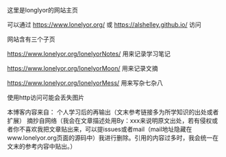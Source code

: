 这里是longlyor的网站主页

可以通过 https://www.lonelyor.org/ 或 https://alshelley.github.io/ 访问 

网站含有三个子页

https://www.lonelyor.org/lonelyorNotes/  用来记录学习笔记

https://www.lonelyor.org/lonelyorMoon/   用来记录文摘

https://www.lonelyor.org/lonelyorMess/   用来写杂七杂八

使用http访问可能会丢失图片


本博客内容来自：
个人学习后的再输出（文末参考链接多为所学知识的出处或者扩展）
摘抄自网络（我会在文章描述处用By：xxx来说明原文出处，若有侵权或者你不喜欢我把文章贴出来，可以提issues或者mail（mail地址隐藏在www.lonelyor.org页面的源码中）我进行删除。引用的内容过多时，我会统一在文末的参考内容中贴出。）

